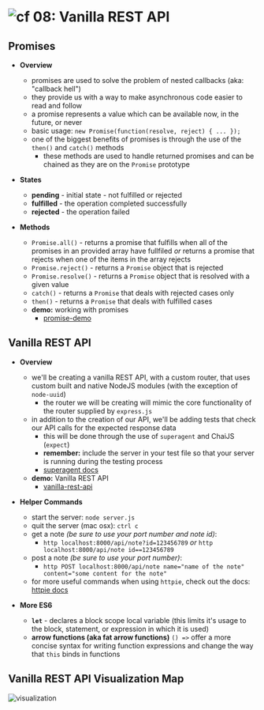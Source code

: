 ![cf](http://i.imgur.com/7v5ASc8.png) 08: Vanilla REST API
=====================================

## Promises
  * **Overview**
    * promises are used to solve the problem of nested callbacks (aka: "callback hell")
    * they provide us with a way to make asynchronous code easier to read and follow
    * a promise represents a value which can be available now, in the future, or never
    * basic usage: `new Promise(function(resolve, reject) { ... });`
    * one of the biggest benefits of promises is through the use of the `then()` and `catch()` methods
      * these methods are used to handle returned promises and can be chained as they are on the `Promise` prototype

  * **States**
    * **pending** - initial state - not fulfilled or rejected
    * **fulfilled** - the operation completed successfully
    * **rejected** - the operation failed

  * **Methods**
    * `Promise.all()` - returns a promise that fulfills when all of the promises in an provided array have fullfiled *or* returns a promise that rejects when one of the items in the array rejects
    * `Promise.reject()` - returns a `Promise` object that is rejected
    * `Promise.resolve()` - returns a `Promise` object that is resolved with a given value
    * `catch()` - returns a `Promise` that deals with rejected cases only
    * `then()` - returns a `Promise` that deals with fulfilled cases
    * **demo:** working with promises
      * [promise-demo](/08-vanilla_rest_api/demo/promise-demo.js)

## Vanilla REST API
  * **Overview**
    * we'll be creating a vanilla REST API, with a custom router, that uses custom built and native NodeJS modules (with the exception of `node-uuid`)
      * the router we will be creating will mimic the core functionality of the router supplied by `express.js`
    * in addition to the creation of our API, we'll be adding tests that check our API calls for the expected response data
      * this will be done through the use of `superagent` and ChaiJS (`expect`)
      * **remember:** include the server in your test file so that your server is running during the testing process
      * [superagent docs](https://visionmedia.github.io/superagent/)
    * **demo:** Vanilla REST API
      * [vanilla-rest-api](/08-vanilla_rest_api/demo/vanilla-rest-api)

  * **Helper Commands**
    * start the server: `node server.js`
    * quit the server (mac osx): `ctrl c`
    * get a note *(be sure to use your port number and note id)*:
      * `http localhost:8000/api/note?id=123456789` *or* `http localhost:8000/api/note id==123456789`
    * post a note *(be sure to use your port number)*:
      * `http POST localhost:8000/api/note name="name of the note" content="some content for the note"`
    * for more useful commands when using `httpie`, check out the docs: [httpie docs](https://httpie.org/doc)

  * **More ES6**
    * **`let`** - declares a block scope local variable (this limits it's usage to the block, statement, or expression in which it is used)
    * **arrow functions (aka fat arrow functions)** `() =>` offer a more concise syntax for writing function expressions and change the way that `this` binds in functions

## Vanilla REST API Visualization Map
  ![visualization](https://s3-us-west-2.amazonaws.com/s.cdpn.io/154088/vanilla-rest-api.png)

